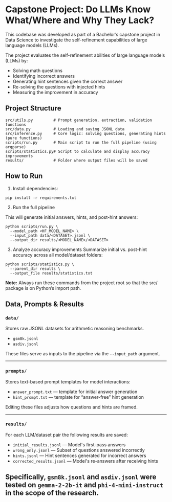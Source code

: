 # Capstone Project: Do LLMs Know What/Where and Why They Lack?

This codebase was developed as part of a Bachelor’s capstone project in Data Science to investigate the self-refinement capabilities of large language models (LLMs).

The project evaluates the self-refinement abilities of large language models (LLMs) by:
- Solving math questions
- Identifying incorrect answers
- Generating hint sentences given the correct answer
- Re-solving the questions with injected hints
- Measuring the improvement in accuracy

## Project Structure

```
src/utils.py         # Prompt generation, extraction, validation functions
src/data.py          # Loading and saving JSONL data
src/inference.py     # Core logic: solving questions, generating hints (pure functions)
scripts/run.py       # Main script to run the full pipeline (using argparse)
scripts/statistics.py# Script to calculate and display accuracy improvements
results/             # Folder where output files will be saved
```

## How to Run

1. Install dependencies:

```
pip install -r requirements.txt
```

2. Run the full pipeline

This will generate initial answers, hints, and post-hint answers:

```
python scripts/run.py \
  --model_path <HF_MODEL_NAME> \
  --input_path data/<DATASET>.jsonl \
  --output_dir results/<MODEL_NAME>/<DATASET>
```

3. Analyze accuracy improvements
Summarize initial vs. post-hint accuracy across all model/dataset folders:

```
python scripts/statistics.py \
  --parent_dir results \
  --output_file results/statistics.txt
```

**Note:** Always run these commands from the project root so that the src/ package is on Python’s import path.

## Data, Prompts & Results

### `data/`  
Stores raw JSONL datasets for arithmetic reasoning benchmarks.
- `gsm8k.jsonl`
- `asdiv.jsonl`

These files serve as inputs to the pipeline via the `--input_path` argument.

---

### `prompts/`  
Stores text-based prompt templates for model interactions:  
- `answer_prompt.txt` — template for initial answer generation  
- `hint_prompt.txt` — template for “answer-free” hint generation  

Editing these files adjusts how questions and hints are framed.

---

### `results/`  
For each LLM/dataset pair the following results are saved:
- `initial_results.jsonl` — Model's first-pass answers
- `wrong_only.jsonl` — Subset of questions answered incorrectly
- `hints.jsonl` — Hint sentences generated for incorrect answers
- `corrected_results.jsonl` — Model's re-answers after receiving hints

Specifically, `gsm8k.jsonl` and `asdiv.jsonl` were tested on `gemma-2-2b-it` and `phi-4-mini-instruct` in the scope of the research. 
---
